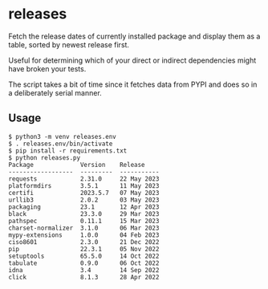 # releases

Fetch the release dates of currently installed package and display them as a table, sorted by newest release first.

Useful for determining which of your direct or indirect dependencies might have broken your tests.

The script takes a bit of time since it fetches data from PYPI and does so in a deliberately serial manner.

## Usage

```
$ python3 -m venv releases.env
$ . releases.env/bin/activate
$ pip install -r requirements.txt
$ python releases.py
Package             Version    Release
------------------  ---------  -----------
requests            2.31.0     22 May 2023
platformdirs        3.5.1      11 May 2023
certifi             2023.5.7   07 May 2023
urllib3             2.0.2      03 May 2023
packaging           23.1       12 Apr 2023
black               23.3.0     29 Mar 2023
pathspec            0.11.1     15 Mar 2023
charset-normalizer  3.1.0      06 Mar 2023
mypy-extensions     1.0.0      04 Feb 2023
ciso8601            2.3.0      21 Dec 2022
pip                 22.3.1     05 Nov 2022
setuptools          65.5.0     14 Oct 2022
tabulate            0.9.0      06 Oct 2022
idna                3.4        14 Sep 2022
click               8.1.3      28 Apr 2022
``` 
